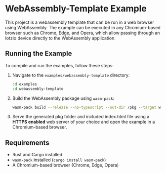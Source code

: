 # WebAssembly-Template Example

This project is a webassembly template that can be run in a web browser using WebAssembly. The example can be executed in any Chromium-based browser such as Chrome, Edge, and Opera, which allow passing through an Iotzio device directly to the WebAssembly application.

## Running the Example

To compile and run the examples, follow these steps:

1. Navigate to the `examples/webassembly-template` directory:
    ```sh
    cd examples
    cd webassembly-template
    ```

2. Build the WebAssembly package using `wasm-pack`:
    ```sh
    wasm-pack build --release --no-typescript --out-dir /pkg --target web
    ```

3. Serve the generated pkg folder and included index.html file using a **HTTPS enabled** web server of your choice and open the example in a Chromium-based browser.

## Requirements

- Rust and Cargo installed
- `wasm-pack` installed (`cargo install wasm-pack`)
- A Chromium-based browser (Chrome, Edge, Opera)
